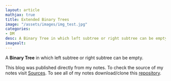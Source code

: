 ```yaml
---
layout: article
mathjax: true
title: Extended Binary Trees
image: "/assets/images/img_test.jpg"
categories:
- DM
desc: A Binary Tree in which left subtree or right subtree can be empty. 
imagealt: 
---
```


A <b>Binary Tree</b> in which left subtree or right subtree can be empty.

This blog was published directly from my notes.
To check the source of my notes visit [Sources](sources.html).
To see all of my notes download/clone this [repository](https://github.com/bovem/CS).